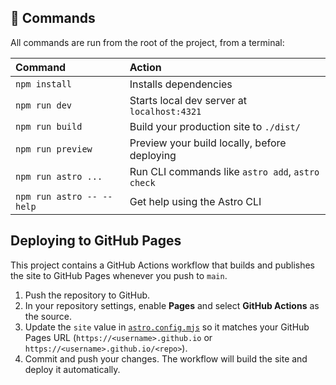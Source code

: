 ## 🧞 Commands
All commands are run from the root of the project, from a terminal:

| Command                   | Action                                           |
| :------------------------ | :----------------------------------------------- |
| `npm install`             | Installs dependencies                            |
| `npm run dev`             | Starts local dev server at `localhost:4321`      |
| `npm run build`           | Build your production site to `./dist/`          |
| `npm run preview`         | Preview your build locally, before deploying     |
| `npm run astro ...`       | Run CLI commands like `astro add`, `astro check` |
| `npm run astro -- --help` | Get help using the Astro CLI                     |

## Deploying to GitHub Pages
This project contains a GitHub Actions workflow that builds and publishes the site to GitHub Pages whenever you push to `main`.

1. Push the repository to GitHub.
2. In your repository settings, enable **Pages** and select **GitHub Actions** as the source.
3. Update the `site` value in [`astro.config.mjs`](astro.config.mjs) so it matches your GitHub Pages URL (`https://<username>.github.io` or `https://<username>.github.io/<repo>`).
4. Commit and push your changes. The workflow will build the site and deploy it automatically.
